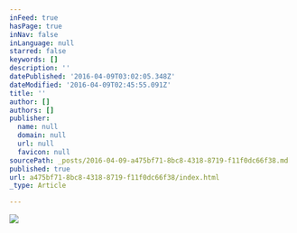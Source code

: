 ```yaml
---
inFeed: true
hasPage: true
inNav: false
inLanguage: null
starred: false
keywords: []
description: ''
datePublished: '2016-04-09T03:02:05.348Z'
dateModified: '2016-04-09T02:45:55.091Z'
title: ''
author: []
authors: []
publisher:
  name: null
  domain: null
  url: null
  favicon: null
sourcePath: _posts/2016-04-09-a475bf71-8bc8-4318-8719-f11f0dc66f38.md
published: true
url: a475bf71-8bc8-4318-8719-f11f0dc66f38/index.html
_type: Article

---
```

![](https://the-grid-user-content.s3-us-west-2.amazonaws.com/e28d99eb-38c4-48f5-bfc6-7606689a9d33.jpg)